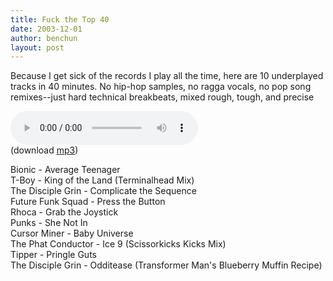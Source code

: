 ```yaml
---
title: Fuck the Top 40
date: 2003-12-01
author: benchun
layout: post
---
```


Because I get sick of the records I play all the time, here are 10 underplayed tracks in 40 minutes. No hip-hop samples, no ragga vocals, no pop song remixes--just hard technical breakbeats, mixed rough, tough, and precise

<audio src="http://mp3.benchun.net/benchun-fuck-the-top-40.mp3" preload="auto" controls></audio>  
(download [mp3](http://mp3.benchun.net/benchun-fuck-the-top-40.mp3))

Bionic - Average Teenager  
T-Boy - King of the Land (Terminalhead Mix)  
The Disciple Grin - Complicate the Sequence  
Future Funk Squad - Press the Button  
Rhoca - Grab the Joystick  
Punks - She Not In  
Cursor Miner - Baby Universe  
The Phat Conductor - Ice 9 (Scissorkicks Kicks Mix)  
Tipper - Pringle Guts  
The Disciple Grin - Odditease (Transformer Man's Blueberry Muffin Recipe)  
